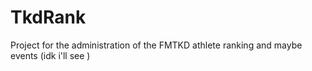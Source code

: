 # TkdRank
Project for the administration of the FMTKD athlete ranking and maybe events (idk i'll see )
